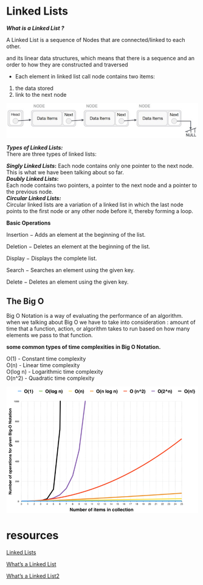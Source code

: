 # Linked Lists 
***What is a Linked List ?***

A Linked List is a  sequence of Nodes that are connected/linked to each other. 

 and its  linear data structures, which means that there is a sequence and an order to how they are constructed and traversed   
 - Each element in linked list call node  contains two items:     
 1. the data stored   
 2. link to the next node    

 ![linked list](/cls02%20-cls03/linked_list.jpg
 )
     




***Types of Linked Lists:***    
There are three types of linked lists:

**_Singly Linked Lists_:** Each node contains only one pointer to the next node. This is what we have been talking about so far.     
**_Doubly Linked Lists_:**     
 Each node contains two pointers, a pointer to the next node and a pointer to the previous node.    
**_Circular Linked Lists:_**  
 Circular linked lists are a variation of a linked list in which the last node points to the first node or any other node before it, thereby forming a loop.


 **Basic Operations** 

 Insertion − Adds an element at the beginning of the list.

Deletion − Deletes an element at the beginning of the list.

Display − Displays the complete list.

Search − Searches an element using the given key.

Delete − Deletes an element using the given key.    


## The Big O
Big O Notation is a way of evaluating the performance of an algorithm.    
when we talking  about Big O we have to take into consideration    :
   amount of time that a function, action, or algorithm takes to run based on how many elements we pass to that function.    

**some common types of time complexities in Big O Notation.**

O(1) - Constant time complexity   
O(n) - Linear time complexity   
O(log n) - Logarithmic time complexity   
O(n^2) - Quadratic time complexity
   


   ![big o](/cls02%20-cls03/1_HwLR-DKk0lYNEMpkH475kg.png)
 



 # resources
 [Linked Lists](https://codefellows.github.io/common_curriculum/data_structures_and_algorithms/Code_401/class-05/resources/singly_linked_list.html) 


 [ What’s a Linked List](https://medium.com/basecs/whats-a-linked-list-anyway-part-1-d8b7e6508b9d)


 [What’s a Linked List2](https://medium.com/basecs/whats-a-linked-list-anyway-part-2-131d96f71996)




